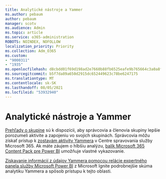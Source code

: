 ```yaml
---
title: Analytické nástroje a Yammer
ms.author: pebaum
author: pebaum
manager: scotv
ms.audience: Admin
ms.topic: article
ms.service: o365-administration
ROBOTS: NOINDEX, NOFOLLOW
localization_priority: Priority
ms.collection: Adm_O365
ms.custom:
- "9000311"
- "1935"
ms.openlocfilehash: d8cbdd01f69d198ad2e7660b88fb6525eafe9b765664c3a0a8f958bb713566d1
ms.sourcegitcommit: b5f7da89a650d2915dc652449623c78be6247175
ms.translationtype: MT
ms.contentlocale: sk-SK
ms.lasthandoff: 08/05/2021
ms.locfileid: "53932940"
---
```

# <a name="analytics-and-yammer"></a>Analytické nástroje a Yammer

[Prehľady o skupine](https://support.office.com/article/view-group-insights-in-yammer-73f9fa6d-d442-4f25-9194-d5317c9328ab) sú k dispozícii, aby správcovia a členovia skupiny lepšie porozumeli aktivite a zapojeniu vo svojich skupinách. Správcovia môžu získať prístup k [zostavám aktivity Yammera](https://docs.microsoft.com/microsoft-365/admin/activity-reports/yammer-activity-report) v Centre spravovania služby Microsoft 365. Ak máte záujem o hlbšiu analýzu, [balík Microsoft 365 Content Pack pre Power BI](https://docs.microsoft.com/microsoft-365/admin/usage-analytics/enable-usage-analytics) umožňuje vlastné vykazovanie.

[Získavanie informácií z údajov Yammera pomocou relácie expertného panela služby Microsoft Power BI](https://aka.ms/MiningYammerDataIgnite2017) z Microsoft Ignite podrobnejšie skúma analytiku Yammera a spôsob prístupu k tejto oblasti.
